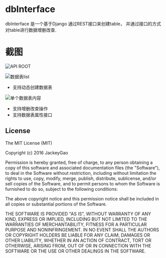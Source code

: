 # dbInterface

dbInterface 是一个基于Django 通过REST接口来创建table， 并通过接口的方式对table进行数据增删改查.

# 截图

![API ROOT](https://github.com/jackeyGao/dbInterface/raw/master/screenCaptures/screenCapture1.png)


![数据表list](https://github.com/jackeyGao/dbInterface/raw/master/screenCaptures/screenCapture2.png)

- 支持动态创建数据表

![单个数据表内容](https://github.com/jackeyGao/dbInterface/raw/master/screenCaptures/screenCapture3.png)

- 支持增删改查操作
- 支持数据表属性接口

License
------------

The MIT License (MIT)

Copyright (c) 2016 JackeyGao

Permission is hereby granted, free of charge, to any person obtaining a copy
of this software and associated documentation files (the "Software"), to deal
in the Software without restriction, including without limitation the rights
to use, copy, modify, merge, publish, distribute, sublicense, and/or sell
copies of the Software, and to permit persons to whom the Software is
furnished to do so, subject to the following conditions:

The above copyright notice and this permission notice shall be included in all
copies or substantial portions of the Software.

THE SOFTWARE IS PROVIDED "AS IS", WITHOUT WARRANTY OF ANY KIND, EXPRESS OR
IMPLIED, INCLUDING BUT NOT LIMITED TO THE WARRANTIES OF MERCHANTABILITY,
FITNESS FOR A PARTICULAR PURPOSE AND NONINFRINGEMENT. IN NO EVENT SHALL THE
AUTHORS OR COPYRIGHT HOLDERS BE LIABLE FOR ANY CLAIM, DAMAGES OR OTHER
LIABILITY, WHETHER IN AN ACTION OF CONTRACT, TORT OR OTHERWISE, ARISING FROM,
OUT OF OR IN CONNECTION WITH THE SOFTWARE OR THE USE OR OTHER DEALINGS IN THE
SOFTWARE.
